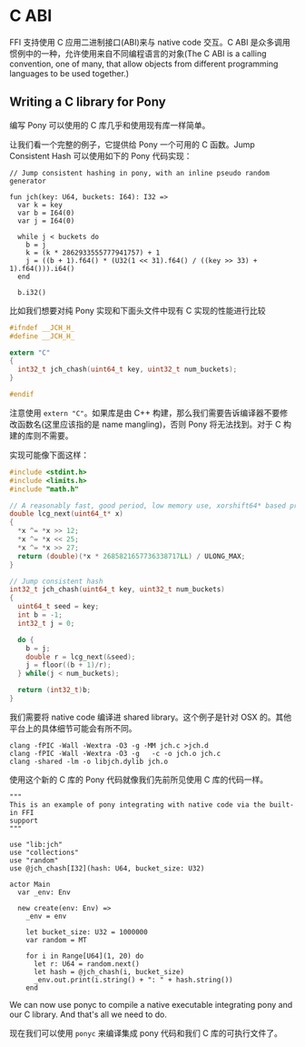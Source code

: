 # C ABI

FFI 支持使用 C 应用二进制接口(ABI)来与 native code 交互。C ABI 是众多调用惯例中的一种，允许使用来自不同编程语言的对象(The C ABI is a calling convention, one of many, that allow objects from different programming languages to be used together.)

## Writing a C library for Pony

编写 Pony 可以使用的 C 库几乎和使用现有库一样简单。

让我们看一个完整的例子，它提供给 Pony 一个可用的 C 函数。Jump Consistent Hash 可以使用如下的 Pony 代码实现：

```pony
// Jump consistent hashing in pony, with an inline pseudo random generator

fun jch(key: U64, buckets: I64): I32 =>
  var k = key
  var b = I64(0)
  var j = I64(0)

  while j < buckets do
    b = j
    k = (k * 2862933555777941757) + 1
    j = ((b + 1).f64() * (U32(1 << 31).f64() / ((key >> 33) + 1).f64())).i64()
  end

  b.i32()
```

比如我们想要对纯 Pony 实现和下面头文件中现有 C 实现的性能进行比较

```C
#ifndef __JCH_H_
#define __JCH_H_

extern "C"
{
  int32_t jch_chash(uint64_t key, uint32_t num_buckets);
}

#endif
```

注意使用 `extern "C"`。如果库是由 C++ 构建，那么我们需要告诉编译器不要修改函数名(这里应该指的是 name mangling)，否则 Pony 将无法找到。对于 C 构建的库则不需要。

实现可能像下面这样：

```C
#include <stdint.h>
#include <limits.h>
#include "math.h"

// A reasonably fast, good period, low memory use, xorshift64* based prng
double lcg_next(uint64_t* x)
{
  *x ^= *x >> 12;
  *x ^= *x << 25;
  *x ^= *x >> 27;
  return (double)(*x * 2685821657736338717LL) / ULONG_MAX;
}

// Jump consistent hash
int32_t jch_chash(uint64_t key, uint32_t num_buckets)
{
  uint64_t seed = key;
  int b = -1;
  int32_t j = 0;

  do {
    b = j;
    double r = lcg_next(&seed);
    j = floor((b + 1)/r);
  } while(j < num_buckets);

  return (int32_t)b;
}
```

我们需要将 native code 编译进 shared library。这个例子是针对 OSX 的。其他平台上的具体细节可能会有所不同。

```
clang -fPIC -Wall -Wextra -O3 -g -MM jch.c >jch.d
clang -fPIC -Wall -Wextra -O3 -g   -c -o jch.o jch.c
clang -shared -lm -o libjch.dylib jch.o
```

使用这个新的 C 库的 Pony 代码就像我们先前所见使用 C 库的代码一样。

```pony
"""
This is an example of pony integrating with native code via the built-in FFI
support
"""

use "lib:jch"
use "collections"
use "random"
use @jch_chash[I32](hash: U64, bucket_size: U32)

actor Main
  var _env: Env

  new create(env: Env) =>
    _env = env

    let bucket_size: U32 = 1000000
    var random = MT

    for i in Range[U64](1, 20) do
      let r: U64 = random.next()
      let hash = @jch_chash(i, bucket_size)
      _env.out.print(i.string() + ": " + hash.string())
    end
```

We can now use ponyc to compile a native executable integrating pony and our C library. And that's all we need to do.

现在我们可以使用 `ponyc` 来编译集成 pony 代码和我们 C 库的可执行文件了。
